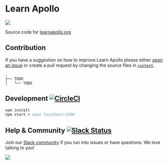 # Learn Apollo

![](https://learnapollo.org/images/twitter.png)

Source code for [learnapollo.org](https://learnapollo.org)

## Contribution

If you have a suggestion on how to improve Learn Apollo please either [open an issue](https://github.com/learnapollo/learnapollo/issues/new) or create a pull request by changing the source files in [`content`](https://github.com/learnapollo/learnapollo/tree/master/content).

```
.
├── TODO
│   └── TODO
```

## Development [![CircleCI](https://circleci.com/gh/learnapollo/learnapollo.svg?style=svg)](https://circleci.com/gh/learnapollo/learnapollo)

```sh
npm install
npm start # open localhost:4300
```

## Help & Community [![Slack Status](https://slack.graph.cool/badge.svg)](https://slack.graph.cool)

Join our [Slack community](http://slack.graph.cool/) if you run into issues or have questions. We love talking to you!

![](http://i.imgur.com/5RHR6Ku.png)
